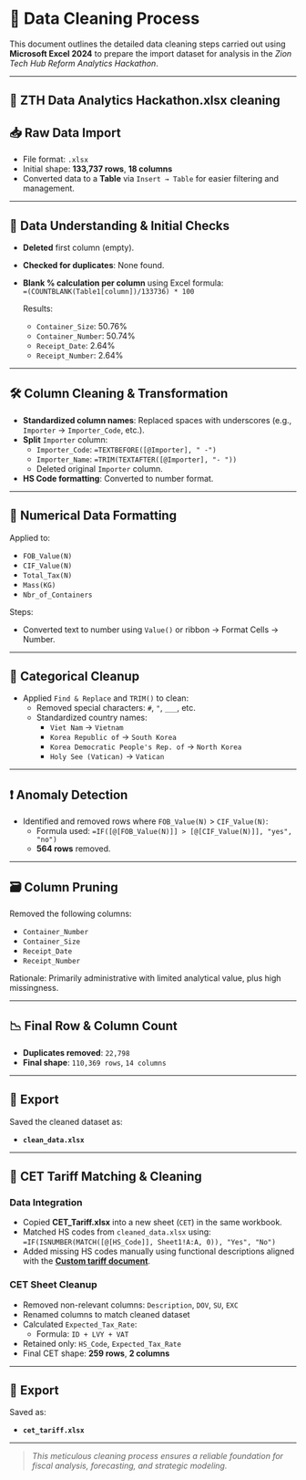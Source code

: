 # 🧼 Data Cleaning Process

This document outlines the detailed data cleaning steps carried out using **Microsoft Excel 2024** to prepare the import dataset for analysis in the _Zion Tech Hub Reform Analytics Hackathon_.

---
## 📑 ZTH Data Analytics Hackathon.xlsx cleaning
## 📥 Raw Data Import

- File format: `.xlsx`
- Initial shape: **133,737 rows**, **18 columns**
- Converted data to a **Table** via `Insert → Table` for easier filtering and management.

---

## 🧠 Data Understanding & Initial Checks

- **Deleted** first column (empty).
- **Checked for duplicates**: None found.
- **Blank % calculation per column** using Excel formula:  
  `=(COUNTBLANK(Table1[column])/133736) * 100`
  
  Results:
  - `Container_Size`: 50.76%
  - `Container_Number`: 50.74%
  - `Receipt_Date`: 2.64%
  - `Receipt_Number`: 2.64%

---

## 🛠️ Column Cleaning & Transformation

- **Standardized column names**: Replaced spaces with underscores (e.g., `Importer` → `Importer_Code`, etc.).
- **Split** `Importer` column:
  - `Importer_Code`: `=TEXTBEFORE([@Importer], " -")`
  - `Importer_Name`: `=TRIM(TEXTAFTER([@Importer], "- "))`
  - Deleted original `Importer` column.
- **HS Code formatting**: Converted to number format.

---

## 🔢 Numerical Data Formatting

Applied to:
- `FOB_Value(N)`
- `CIF_Value(N)`
- `Total_Tax(N)`
- `Mass(KG)`
- `Nbr_of_Containers`

Steps:
- Converted text to number using `Value()` or ribbon → Format Cells → Number.

---

## 🧽 Categorical Cleanup

- Applied `Find & Replace` and `TRIM()` to clean:
  - Removed special characters: `#`, `"`, `___`, etc.
  - Standardized country names:
    - `Viet Nam` → `Vietnam`
    - `Korea Republic of` → `South Korea`
    - `Korea Democratic People's Rep. of` → `North Korea`
    - `Holy See (Vatican)` → `Vatican`

---

## ❗ Anomaly Detection

- Identified and removed rows where `FOB_Value(N)` > `CIF_Value(N)`:
  - Formula used: `=IF([@[FOB_Value(N)]] > [@[CIF_Value(N)]], "yes", "no")`
  - **564 rows** removed.

---

## 🗃️ Column Pruning

Removed the following columns:
- `Container_Number`
- `Container_Size`
- `Receipt_Date`
- `Receipt_Number`

Rationale: Primarily administrative with limited analytical value, plus high missingness.

---

## 📉 Final Row & Column Count

- **Duplicates removed**: `22,798`
- **Final shape**: `110,369 rows`, `14 columns`

---

## 💾 Export

Saved the cleaned dataset as:
- **`clean_data.xlsx`**

---

## 📑 CET Tariff Matching & Cleaning

### Data Integration

- Copied **CET_Tariff.xlsx** into a new sheet (`CET`) in the same workbook.
- Matched HS codes from `cleaned_data.xlsx` using:  
  `=IF(ISNUMBER(MATCH([@[HS_Code]], Sheet1!A:A, 0)), "Yes", "No")`
- Added missing HS codes manually using functional descriptions aligned with the **[Custom tariff document](https://customs.gov.ng/wp-content/uploads/2022/08/CET-rules.pdf)**.

### CET Sheet Cleanup

- Removed non-relevant columns: `Description`, `DOV`, `SU`, `EXC`
- Renamed columns to match cleaned dataset
- Calculated `Expected_Tax_Rate`:
  - Formula: `ID + LVY + VAT`
- Retained only: `HS_Code`, `Expected_Tax_Rate`
- Final CET shape: **259 rows**, **2 columns**

---

## 💾 Export

Saved as:
- **`cet_tariff.xlsx`**

---

> _This meticulous cleaning process ensures a reliable foundation for fiscal analysis, forecasting, and strategic modeling._
